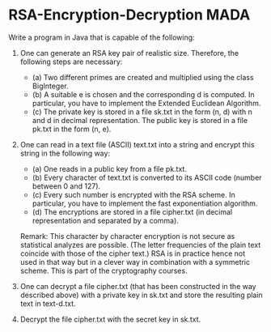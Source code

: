 # RSA-Encryption-Decryption MADA

Write a program in Java that is capable of the following:
1. One can generate an RSA key pair of realistic size. Therefore, the following steps are
   necessary:
   - (a) Two different primes are created and multiplied using the class BigInteger.
   - (b) A suitable e is chosen and the corresponding d is computed. In particular, you have to implement the Extended Euclidean Algorithm.
   - (c) The private key is stored in a file sk.txt in the form (n, d) with n and d in decimal
   representation. The public key is stored in a file pk.txt in the form (n, e).
2. One can read in a text file (ASCII) text.txt into a string and encrypt this string in the
   following way:
   - (a) One reads in a public key from a file pk.txt.
   - (b) Every character of text.txt is converted to its ASCII code (number between 0 and 127).
   - (c) Every such number is encrypted with the RSA scheme. In particular, you have to implement the fast exponentiation algorithm.
   - (d) The encryptions are stored in a file cipher.txt (in decimal representation and separated by a comma).
   
   Remark: This character by character encryption is not secure as statistical analyzes are
   possible. (The letter frequencies of the plain text coincide with those of the cipher text.)
   RSA is in practice hence not used in that way but in a clever way in combination with a
   symmetric scheme. This is part of the cryptography courses.
3. One can decrypt a file cipher.txt (that has been constructed in the way described above) with a private key in sk.txt and store the resulting plain text in text-d.txt.
4. Decrypt the file cipher.txt with the secret key in sk.txt. 